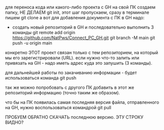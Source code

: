 для переноса кода или какого-либо проекта с GH на свой ПК создаем папку, НЕ ДЕЛАЕМ git init, этот шаг пропускаем, сразу в терминале пишем git clone <URL>
а вот для добавления документа с ПК в GH надо:
* создать новый репозиторий в GH и последовательно выполнить 3 команды
git remote add origin https://github.com/NatPws/Connect_PC_GH.git
git branch -M main
git push -u origin main


конкретно ЭТОТ проект связан только  с тем репозиторием, на который мы его зарегистрировали (URL). если нужно что-то залить или привязать на GH - надо иметь адрес куда это запушить (3 команды).

для дальнейшей работы по закачиванию информации - будет использоваться команда git push

так же можно попробовать с другого ПК добавить в этот же репозиторий информацию (точно таким же образом).

что бы на ПК появилась самая последняя версия файла, отправленного на GH, нужно воспользоваться командрой git pull

ПРОБУЕМ ОБРАТНО СКАЧАТЬ последнюю версию. ЭТУ СТРОКУ ВИДНО?
